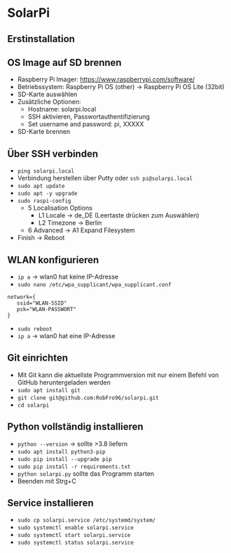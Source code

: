 # SolarPi

## Erstinstallation

## OS Image auf SD brennen
- Raspberry Pi Imager:  <https://www.raspberrypi.com/software/>
- Betriebssystem: Raspberry Pi OS (other) → Raspberry Pi OS Lite (32bit)
- SD-Karte auswählen
- Zusätzliche Optionen:
  - Hostname: solarpi.local
  - SSH aktivieren, Passwortauthentifizierung
  - Set username and password: pi, XXXXX
- SD-Karte brennen

## Über SSH verbinden
- `ping solarpi.local`
- Verbindung herstellen über Putty oder `ssh pi@solarpi.local`
- `sudo apt update`
- `sudo apt -y upgrade`
- `sudo raspi-config`
  - 5 Localisation Options
    - L1 Locale → de_DE (Leertaste drücken zum Auswählen)
    - L2 Timezone → Berlin
  - 6 Advanced → A1 Expand Filesystem
- Finish → Reboot

## WLAN konfigurieren
- `ip a` → wlan0 hat keine IP-Adresse
- `sudo nano /etc/wpa_supplicant/wpa_supplicant.conf`
```
network={
   ssid="WLAN-SSID"
   psk="WLAN-PASSWORT"
}
```
- `sudo reboot`
- `ip a` → wlan0 hat eine IP-Adresse

## Git einrichten
- Mit Git kann die aktuellste Programmversion mit nur einem Befehl von GitHub heruntergeladen werden
- `sudo apt install git`
- `git clone git@github.com:RobFro96/solarpi.git`
- `cd solarpi`

## Python vollständig installieren
- `python --version` →  sollte >3.8 liefern
- `sudo apt install python3-pip`
- `sudo pip install --upgrade pip`
- `sudo pip install -r requirements.txt`
- `python solarpi.py` sollte das Programm starten
- Beenden mit Strg+C

## Service installieren
- `sudo cp solarpi.service /etc/systemd/system/`
- `sudo systemctl enable solarpi.service`
- `sudo systemctl start solarpi.service`
- `sudo systemctl status solarpi.service`